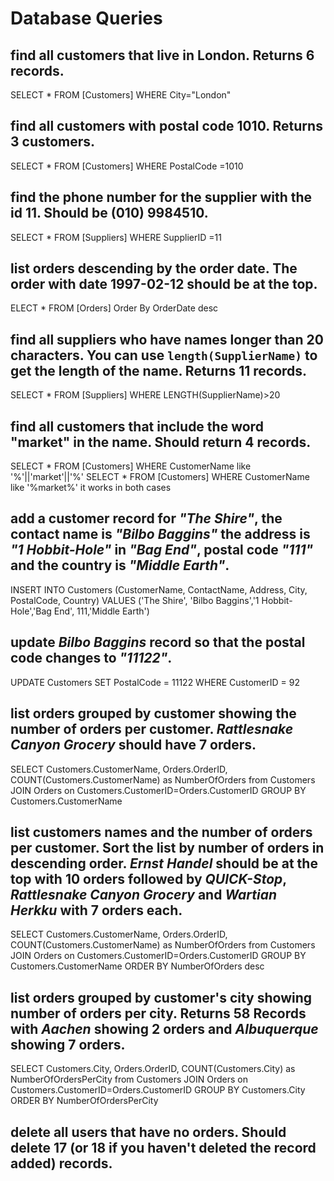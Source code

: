 # Database Queries

## find all customers that live in London. Returns 6 records.
SELECT * FROM [Customers] WHERE City="London"
## find all customers with postal code 1010. Returns 3 customers.
SELECT * FROM [Customers] WHERE PostalCode =1010
## find the phone number for the supplier with the id 11. Should be (010) 9984510.
SELECT * FROM [Suppliers] WHERE SupplierID =11
## list orders descending by the order date. The order with date 1997-02-12 should be at the top.
ELECT * FROM [Orders] Order By OrderDate desc
## find all suppliers who have names longer than 20 characters. You can use `length(SupplierName)` to get the length of the name. Returns 11 records.
SELECT * FROM [Suppliers] WHERE LENGTH(SupplierName)>20
## find all customers that include the word "market" in the name. Should return 4 records.
SELECT * FROM [Customers] WHERE CustomerName like '%'||'market'||'%' 
SELECT * FROM [Customers] WHERE CustomerName like '%market%' it works in both cases 
## add a customer record for _"The Shire"_, the contact name is _"Bilbo Baggins"_ the address is _"1 Hobbit-Hole"_ in _"Bag End"_, postal code _"111"_ and the country is _"Middle Earth"_.
INSERT INTO Customers (CustomerName, ContactName, Address, City, PostalCode, Country) 
VALUES ('The Shire', 'Bilbo Baggins','1 Hobbit-Hole','Bag End', 111,'Middle Earth')    
## update _Bilbo Baggins_ record so that the postal code changes to _"11122"_.
UPDATE Customers 
SET PostalCode = 11122
WHERE CustomerID = 92
## list orders grouped by customer showing the number of orders per customer. _Rattlesnake Canyon Grocery_ should have 7 orders.
SELECT Customers.CustomerName, Orders.OrderID, COUNT(Customers.CustomerName) as NumberOfOrders from Customers 
JOIN Orders 
on Customers.CustomerID=Orders.CustomerID
GROUP BY Customers.CustomerName
## list customers names and the number of orders per customer. Sort the list by number of orders in descending order. _Ernst Handel_ should be at the top with 10 orders followed by _QUICK-Stop_, _Rattlesnake Canyon Grocery_ and _Wartian Herkku_ with 7 orders each.
SELECT Customers.CustomerName, Orders.OrderID, COUNT(Customers.CustomerName) as NumberOfOrders from Customers 
JOIN Orders 
on Customers.CustomerID=Orders.CustomerID
GROUP BY Customers.CustomerName
ORDER BY NumberOfOrders desc
## list orders grouped by customer's city showing number of orders per city. Returns 58 Records with _Aachen_ showing 2 orders and _Albuquerque_ showing 7 orders.
SELECT Customers.City, Orders.OrderID, COUNT(Customers.City) as NumberOfOrdersPerCity from Customers 
JOIN Orders 
on Customers.CustomerID=Orders.CustomerID
GROUP BY Customers.City
ORDER BY NumberOfOrdersPerCity 

## delete all users that have no orders. Should delete 17 (or 18 if you haven't deleted the record added) records.
